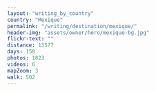 ```yaml
---
layout: "writing_by_country"
country: "Mexique"
permalink: "/writing/destination/mexique/"
header-img: "assets/owner/hero/mexique-bg.jpg"
flickr-text: ""
distance: 13577
days: 150
photos: 1823
videos: 6
mapZoom: 3
walk: 502
---
```

